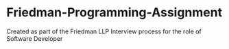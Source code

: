 # Friedman-Programming-Assignment
Created as part of the Friedman LLP Interview process for the role of Software Developer
